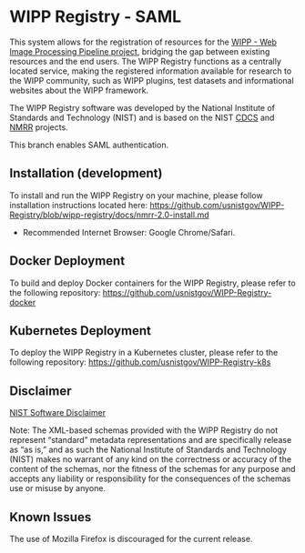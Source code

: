 # WIPP Registry - SAML

This system allows for the registration of resources for the [WIPP - Web Image Processing Pipeline project](https://github.com/usnistgov/WIPP), bridging the gap between existing resources and the end users. The WIPP Registry functions as a centrally located service, making the registered information available for research to the WIPP community, such as WIPP plugins, test datasets and informational websites about the WIPP framework.

The WIPP Registry software was developed by the National Institute of Standards and Technology (NIST) and is based on the NIST [CDCS](https://github.com/usnistgov/cdcs) and [NMRR](https://github.com/usnistgov/nmrr) projects.

This branch enables SAML authentication.

## Installation (development)
To install and run the WIPP Registry on your machine, please follow installation instructions located here: https://github.com/usnistgov/WIPP-Registry/blob/wipp-registry/docs/nmrr-2.0-install.md

- Recommended Internet Browser: Google Chrome/Safari.

## Docker Deployment 
To build and deploy Docker containers for the WIPP Registry, please refer to the following repository:
https://github.com/usnistgov/WIPP-Registry-docker

## Kubernetes Deployment 
To deploy the WIPP Registry in a Kubernetes cluster, please refer to the following repository:
https://github.com/usnistgov/WIPP-Registry-k8s

## Disclaimer

[NIST Software Disclaimer](https://www.nist.gov/disclaimer)

Note: The XML-based schemas provided with the WIPP Registry do not represent “standard” metadata representations and are specifically release as “as is,” and as such the National Institute of Standards and Technology (NIST) makes no warrant of any kind on the correctness or accuracy of the content of the schemas, nor the fitness of the schemas for any purpose and accepts any liability or responsibility for the consequences of the schemas use or misuse by anyone. 


## Known Issues

The use of Mozilla Firefox is discouraged for the current release.
